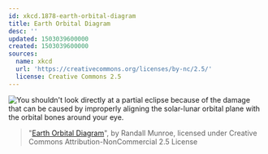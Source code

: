 ```yaml
---
id: xkcd.1878-earth-orbital-diagram
title: Earth Orbital Diagram
desc: ''
updated: 1503039600000
created: 1503039600000
sources:
  name: xkcd
  url: 'https://creativecommons.org/licenses/by-nc/2.5/'
  license: Creative Commons 2.5
---
```

![You shouldn't look directly at a partial eclipse because of the damage that can be caused by improperly aligning the solar-lunar orbital plane with the orbital bones around your eye.](https://imgs.xkcd.com/comics/earth_orbital_diagram.png)
> "[Earth Orbital Diagram](https://xkcd.com/1878/)", by Randall Munroe, licensed under Creative Commons Attribution-NonCommercial 2.5 License
